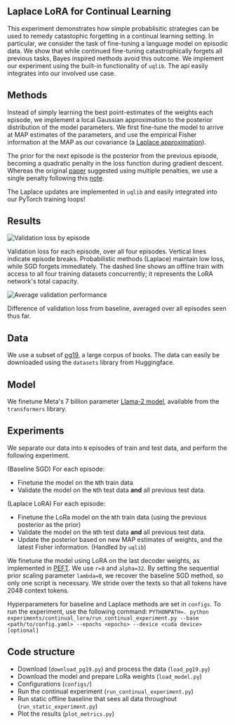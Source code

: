 
## Laplace LoRA for Continual Learning

This experiment demonstrates how simple probablisitic strategies can be used to remedy catastophic forgetting in a continual learning setting. In particular, we consider the task of fine-tuning a language model on episodic data. We show that while continued fine-tuning catastrophically forgets all previous tasks, Bayes inspired methods avoid this outcome. We implement our experiment using the built-in functionality of `uqlib`. The api easily integrates into our involved use case.

## Methods 

Instead of simply learning the best point-estimates of the weights each episode, we implement a local Gaussian approximation to the posterior distribution of the model parameters. We first fine-tune the model to arrive at MAP estimates of the parameters, and use the empirical Fisher information at the MAP as our covariance (a [Laplace approximation](https://proceedings.neurips.cc/paper/2021/file/a7c9585703d275249f30a088cebba0ad-Paper.pdf)).

The prior for the next episode is the posterior from the previous episode, becoming a quadratic penalty in the loss function during gradient descent. Whereas the original [paper](https://www.pnas.org/doi/10.1073/pnas.1611835114) suggested using multiple penalties, we use a single penalty following this [note](https://www.inference.vc/comment-on-overcoming-catastrophic-forgetting-in-nns-are-multiple-penalties-needed-2/).

The Laplace updates are implemented in `uqlib` and easily integrated into our PyTorch training loops!

## Results 

![Validation loss by episode](https://storage.googleapis.com/normal-blog-artifacts/uqlib/plot_A_uqlib_laplace.png)

Validation loss for each episode, over all four episodes. Vertical lines indicate episode breaks. Probabilistic methods (Laplace) maintain low loss, while SGD forgets immediately. The dashed line shows an offline train with access to all four training datasets concurrently; it represents the LoRA network's total capacity.

![Average validation performance](https://storage.googleapis.com/normal-blog-artifacts/uqlib/plot_B_uqlib_laplace.png)

Difference of validation loss from baseline, averaged over all episodes seen thus far. 

## Data

We use a subset of [pg19](https://huggingface.co/datasets/pg19), a large corpus of books. The data can easily be downloaded using the `datasets` library from Huggingface. 

## Model

We finetune Meta's 7 billion parameter [Llama-2 model](https://huggingface.co/meta-llama/Llama-2-7b-hf), available from the `transformers` library.

## Experiments

We separate our data into `N` episodes of train and test data, and perform the following experiment. 

(Baseline SGD) For each episode: 
- Finetune the model on the `N`th train data
- Validate the model on the `N`th test data **and** all previous test data.

(Laplace LoRA) For each episode: 
- Finetune the LoRa model on the `N`th train data (using the previous posterior as the prior)
- Validate the model on the `N`th test data **and** all previous test data. 
- Update the posterior based on new MAP estimates of weights, and the latest Fisher information. (Handled by `uqlib`)

We finetune the model using LoRA on the last decoder weights, as implemented in [PEFT](https://github.com/huggingface/peft/tree/main). We use `r=8` and `alpha=32`. By setting the sequential prior scaling parameter `lambda=0`, we recover the baseline SGD method, so only one script is necessary. We stride over the texts so that all tokens have 2048 context tokens.

Hyperparameters for baseline and Laplace methods are set in `configs`. To run the experiment, use the following command: `PYTHONPATH=. python experiments/continual_lora/run_continual_experiment.py --base <path/to/config.yaml> --epochs <epochs> --device <cuda device> [optional]`

## Code structure 

- Download (`download_pg19.py`) and process the data (`load_pg19.py`)
- Download the model and prepare LoRa weights (`load_model.py`)
- Configurations (`configs/`)
- Run the continual experiment (`run_continual_experiment.py`)
- Run static offline baseline that sees all data throughout (`run_static_experiment.py`)
- Plot the results (`plot_metrics.py`)